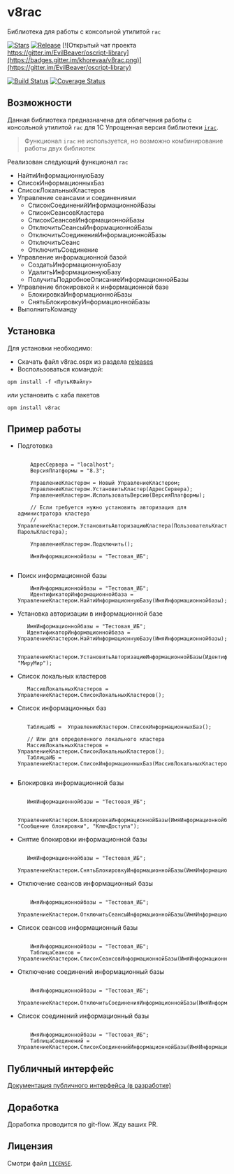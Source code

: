 
# v8rac
Библиотека для работы с консольной утилитой `rac` 

[![Stars](https://img.shields.io/github/stars/khorevaa/v8rac.svg?label=Github%20%E2%98%85&a)](https://github.com/khorevaa/v8rac/stargazers)
[![Release](https://img.shields.io/github/tag/khorevaa/v8rac.svg?label=Last%20release&a)](https://github.com/khorevaa/v8rac/releases)
[![Открытый чат проекта https://gitter.im/EvilBeaver/oscript-library](https://badges.gitter.im/khorevaa/v8rac.png)](https://gitter.im/EvilBeaver/oscript-library)

[![Build Status](https://travis-ci.org/khorevaa/v8rac.svg?branch=master)](https://travis-ci.org/khorevaa/v8rac)
[![Coverage Status](https://coveralls.io/repos/github/khorevaa/v8rac/badge.svg?branch=master)](https://coveralls.io/github/khorevaa/v8rac?branch=master)

## Возможности

Данная библиотека предназначена для облегчения работы с консольной утилитой `rac` для 1С
Упрощенная версия библиотеки [`irac`](https://github.com/arkuznetsov/irac).

> Функционал `irac` не используется, но возможно комбинирование работы двух библиотек

Реализован следующий функционал `rac`

* НайтиИнформационнуюБазу
* СписокИнформационныхБаз
* СписокЛокальныхКластеров
* Управление сеансами и соединениями
    * СписокСоединенийИнформационнойБазы
    * СписокСеансовКластера
    * СписокСеансовИнформационнойБазы
    * ОтключитьСеансыИнформационнойБазы
    * ОтключитьСоединенияИнформационнойБазы
    * ОтключитьСеанс
    * ОтключитьСоединение
* Управление информационной базой 
    * СоздатьИнформационнуюБазу
    * УдалитьИнформационнуюБазу
    * ПолучитьПодробноеОписаниеИнформационнойБазы
* Управление блокировкой к информационной базе
    * БлокировкаИнформационнойБазы
    * СнятьБлокировкуИнформационнойБазы
* ВыполнитьКоманду

## Установка

Для установки необходимо:
* Скачать файл v8rac.ospx из раздела [releases](https://github.com/khorevaa/v8rac/releases)
* Воспользоваться командой:

```
opm install -f <ПутьКФайлу>
```
или установить с хаба пакетов

```
opm install v8rac
```

## Пример работы

* Подготовка 

    ```bsl

        АдресСервера = "localhost";
        ВерсияПлатформы = "8.3";

        УправлениеКластером = Новый УправлениеКластером;
        УправлениеКластером.УстановитьКластер(АдресСервера);
        УправлениеКластером.ИспользоватьВерсию(ВерсияПлатформы);
        
        // Если требуется нужно установить авторизация для администратора кластера
        // УправлениеКластером.УстановитьАвторизациюКластера(ПользовательКластера, ПарольКластера);
        
        УправлениеКластером.Подключить();
        
        ИмяИнформационнойбазы = "Тестовая_ИБ";
            
    ```
* Поиск информационной базы 

    ```bsl
        ИмяИнформационнойбазы = "Тестовая_ИБ";
        ИдентификаторИнформационнойбаза = УправлениеКластером.НайтиИнформационнуюБазу(ИмяИнформационнойбазы);
    ```

* Установка авторизации в информационной базе

     ```bsl
        ИмяИнформационнойбазы = "Тестовая_ИБ";
        ИдентификаторИнформационнойбаза = УправлениеКластером.НайтиИнформационнуюБазу(ИмяИнформационнойбазы);

        УправлениеКластером.УстановитьАвторизациюИнформационнойБазы(ИдентификаторИнформационнойбаза,"Администратор", "МируМир");
    ```

* Список локальных кластеров

     ```bsl
        МассивЛокальныхКластеров = УправлениеКластером.СписокЛокальныхКластеров();

    ```

* Список информационных баз

     ```bsl

        ТаблицаИБ =  УправлениеКластером.СписокИнформационныхБаз();

        // Или для определенного локального кластера
        МассивЛокальныхКластеров = УправлениеКластером.СписокЛокальныхКластеров();
        ТаблицаИБ =  УправлениеКластером.СписокИнформационныхБаз(МассивЛокальныхКластеров[0]);

 
    ```
* Блокировка информационной базы

     ```bsl

        ИмяИнформационнойбазы = "Тестовая_ИБ";

        УправлениеКластером.БлокировкаИнформационнойБазы(ИмяИнформационнойбазы, "Сообщение блокировки", "КлючДоступа");  
    ```

* Снятие блокировки информационной базы

     ```bsl

        ИмяИнформационнойбазы = "Тестовая_ИБ";
        УправлениеКластером.СнятьБлокировкуИнформационнойБазы(ИмяИнформационнойбазы);
 
    ```
  
* Отключение сеансов информационный базы
    ```bsl 

        ИмяИнформационнойбазы = "Тестовая_ИБ";
        УправлениеКластером.ОтключитьСеансыИнформационнойБазы(ИмяИнформационнойбазы);
 
    ```

* Список сеансов информационный базы
    ```bsl 

        ИмяИнформационнойбазы = "Тестовая_ИБ";
        ТаблицаСеансов = УправлениеКластером.СписокСеансовИнформационнойБазы(ИмяИнформационнойбазы);
 
    ```

* Отключение соединений информационный базы
    ```bsl 

        ИмяИнформационнойбазы = "Тестовая_ИБ";
        УправлениеКластером.ОтключитьСоединенияИнформационнойБазы(ИмяИнформационнойбазы);

    ```

* Список соединений информационный базы
    ```bsl 

        ИмяИнформационнойбазы = "Тестовая_ИБ";
        ТаблицаСоединений = УправлениеКластером.СписокСоединенийИнформационнойБазы(ИмяИнформационнойбазы);
 
    ```

## Публичный интерфейс

[Документация публичного интерфейса (в разработке)](docs/README.md)

## Доработка

Доработка проводится по git-flow. Жду ваших PR.

## Лицензия

Смотри файл [`LICENSE`](LICENSE).
